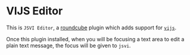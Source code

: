 VIJS Editor
========================================

This is `JSVI Editor`, a [roundcube](https://roundcube.net/) plugin which adds
support for [`vijs`](http://gpl.internetconnection.net/vi/). 

Once this plugin installed, when you will be focusing a text area to edit a
plain text message, the focus will be given to `jsvi`. 

